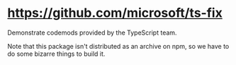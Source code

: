 # https://github.com/microsoft/ts-fix

Demonstrate codemods provided by the TypeScript team.

Note that this package isn't distributed as an archive on npm, so we have to do some bizarre things to build it.
